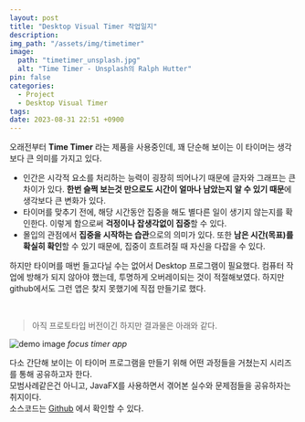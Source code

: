 ```yaml
---
layout: post
title: "Desktop Visual Timer 작업일지"
description:
img_path: "/assets/img/timetimer"
image:
  path: "timetimer_unsplash.jpg"
  alt: "Time Timer - Unsplash의 Ralph Hutter"
pin: false
categories:
  - Project
  - Desktop Visual Timer
tags:
date: 2023-08-31 22:51 +0900
---
```


오래전부터 **Time Timer** 라는 제품을 사용중인데, 꽤 단순해 보이는 이 타이머는 생각보다 큰 의미를 가지고 있다.

- 인간은 시각적 요소를 처리하는 능력이 굉장히 띄어나기 때문에 글자와 그래프는 큰 차이가 있다. **한번 슬쩍 보는것 만으로도 시간이 얼마나 남았는지 알 수 있기 때문**에 생각보다 큰 변화가 있다.
- 타이머를 맞추기 전에, 해당 시간동안 집중을 해도 별다른 일이 생기지 않는지를 확인한다. 이렇게 함으로써 **걱정이나 잡생각없이 집중**할 수 있다.
- 몰입의 관점에서 **집중을 시작하는 습관**으로의 의미가 있다. 또한 **남은 시간(목표)를 확실히 확인**할 수 있기 때문에, 집중이 흐트려질 때 자신을 다잡을 수 있다.

하지만 타이머를 매번 들고다닐 수는 없어서 Desktop 프로그램이 필요했다. 컴퓨터 작업에 방해가 되지 않아야 했는데, 투명하게 오버레이되는 것이 적절해보였다. 하지만 github에서도 그런 앱은 찾지 못했기에 직접 만들기로 했다.

<br/>

> 아직 프로토타입 버전이긴 하지만 결과물은 아래와 같다.

![demo image](demo.gif)
_focus timer app_

다소 간단해 보이는 이 타이머 프로그램을 만들기 위해 어떤 과정들을 거쳤는지 시리즈를 통해 공유하고자 한다.  
모범사례같은건 아니고, JavaFX를 사용하면서 겪어본 실수와 문제점들을 공유하자는 취지이다.  
소스코드는 [Github](https://github.com/songi255/focus-timer) 에서 확인할 수 있다.
